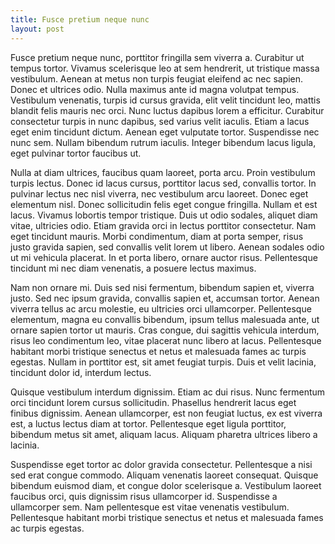 ```yaml
---
title: Fusce pretium neque nunc
layout: post
---
```


Fusce pretium neque nunc, porttitor fringilla sem viverra a. Curabitur ut tempus tortor. Vivamus scelerisque leo at sem hendrerit, ut tristique massa vestibulum. Aenean at metus non turpis feugiat eleifend ac nec sapien. Donec et ultrices odio. Nulla maximus ante id magna volutpat tempus. Vestibulum venenatis, turpis id cursus gravida, elit velit tincidunt leo, mattis blandit felis mauris nec orci. Nunc luctus dapibus lorem a efficitur. Curabitur consectetur turpis in nunc dapibus, sed varius velit iaculis. Etiam a lacus eget enim tincidunt dictum. Aenean eget vulputate tortor. Suspendisse nec nunc sem. Nullam bibendum rutrum iaculis. Integer bibendum lacus ligula, eget pulvinar tortor faucibus ut.

Nulla at diam ultrices, faucibus quam laoreet, porta arcu. Proin vestibulum turpis lectus. Donec id lacus cursus, porttitor lacus sed, convallis tortor. In pulvinar lectus nec nisl viverra, nec vestibulum arcu laoreet. Donec eget elementum nisl. Donec sollicitudin felis eget congue fringilla. Nullam et est lacus. Vivamus lobortis tempor tristique. Duis ut odio sodales, aliquet diam vitae, ultricies odio. Etiam gravida orci in lectus porttitor consectetur. Nam eget tincidunt mauris. Morbi condimentum, diam at porta semper, risus justo gravida sapien, sed convallis velit lorem ut libero. Aenean sodales odio ut mi vehicula placerat. In et porta libero, ornare auctor risus. Pellentesque tincidunt mi nec diam venenatis, a posuere lectus maximus.

Nam non ornare mi. Duis sed nisi fermentum, bibendum sapien et, viverra justo. Sed nec ipsum gravida, convallis sapien et, accumsan tortor. Aenean viverra tellus ac arcu molestie, eu ultricies orci ullamcorper. Pellentesque elementum, magna eu convallis bibendum, ipsum tellus malesuada ante, ut ornare sapien tortor ut mauris. Cras congue, dui sagittis vehicula interdum, risus leo condimentum leo, vitae placerat nunc libero at lacus. Pellentesque habitant morbi tristique senectus et netus et malesuada fames ac turpis egestas. Nullam in porttitor est, sit amet feugiat turpis. Duis et velit lacinia, tincidunt dolor id, interdum lectus.

Quisque vestibulum interdum dignissim. Etiam ac dui risus. Nunc fermentum orci tincidunt lorem cursus sollicitudin. Phasellus hendrerit lacus eget finibus dignissim. Aenean ullamcorper, est non feugiat luctus, ex est viverra est, a luctus lectus diam at tortor. Pellentesque eget ligula porttitor, bibendum metus sit amet, aliquam lacus. Aliquam pharetra ultrices libero a lacinia.

Suspendisse eget tortor ac dolor gravida consectetur. Pellentesque a nisi sed erat congue commodo. Aliquam venenatis laoreet consequat. Quisque bibendum euismod diam, et congue dolor scelerisque a. Vestibulum laoreet faucibus orci, quis dignissim risus ullamcorper id. Suspendisse a ullamcorper sem. Nam pellentesque est vitae venenatis vestibulum. Pellentesque habitant morbi tristique senectus et netus et malesuada fames ac turpis egestas.